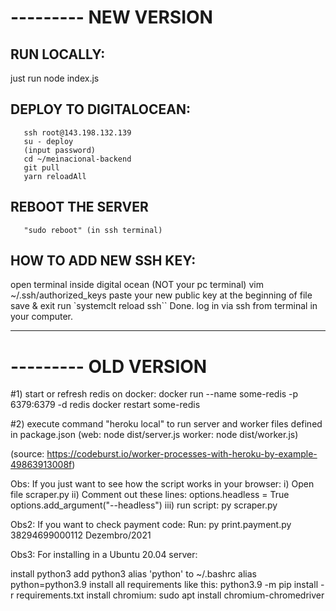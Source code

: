 # --------- NEW VERSION

## RUN LOCALLY:

just run
node index.js

## DEPLOY TO DIGITALOCEAN:

       ssh root@143.198.132.139
       su - deploy
       (input password)
       cd ~/meinacional-backend
       git pull
       yarn reloadAll



## REBOOT THE SERVER

       "sudo reboot" (in ssh terminal)

## HOW TO ADD NEW SSH KEY:

open terminal inside digital ocean (NOT your pc terminal)
vim ~/.ssh/authorized_keys
paste your new public key at the beginning of file
save & exit
run `systemclt reload ssh``
Done. log in via ssh from terminal in your computer.

---

# --------- OLD VERSION

#1) start or refresh redis on docker:
docker run --name some-redis -p 6379:6379 -d redis
docker restart some-redis

#2) execute command "heroku local" to run server and worker files defined in package.json
(web: node dist/server.js
worker: node dist/worker.js)

(source: https://codeburst.io/worker-processes-with-heroku-by-example-49863913008f)

Obs: If you just want to see how the script works in your browser:
i) Open file scraper.py
ii) Comment out these lines:
options.headless = True
options.add_argument("--headless")
iii) run script:
py scraper.py <CNPJ>

Obs2: If you want to check payment code:
Run:
py print.payment.py 38294699000112 Dezembro/2021

Obs3: For installing in a Ubuntu 20.04 server:

install python3
add python3 alias 'python' to ~/.bashrc
alias python=python3.9
install all requirements like this:
python3.9 -m pip install -r requirements.txt
install chromium:
sudo apt install chromium-chromedriver
